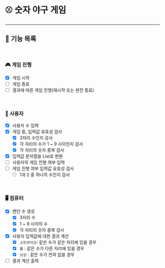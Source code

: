 # ⚾️ 숫자 야구 게임 

---

## 🚀 기능 목록

<br>

### 🎮 게임 진행
- [X] 게임 시작
- [ ] 게임 종료
- [ ] 결과에 따른 게임 진행(재시작 또는 완전 종료)

<br>

### 👤 사용자
- [x] 사용자 수 입력
- [X] 게임 중, 입력값 유효성 검사
  - [X] 3자리 수인지 검사
  - [X] 각 자리의 수가 1 ~ 9 사이인지 검사
  - [X] 각 자리의 숫자 중복 검사
- [X] 입력값 문자열을 List로 변환
- [ ] 사용자의 게임 진행 여부 입력
- [ ] 게임 진행 여부 입력값 유효성 검사
  - [ ] 1과 2 중 하나의 수인지 검사

<br>

### 🖥 컴퓨터

- [X] 랜던 수 생성
  - [X] 3자리 수
  - [X] 1 ~ 9 사이의 수
  - [X] 각 자리의 숫자 중복 검사
- [X] 사용자 입력값에 대한 결과 계산
  - [X] `스트라이크`: 같은 수가 같은 자리에 있을 경우
  - [X] `볼` : 같은 수가 다른 자리에 있을 경우
  - [X] `낫싱` : 같은 수가 전혀 없을 경우
- [ ] 결과 계산 출력